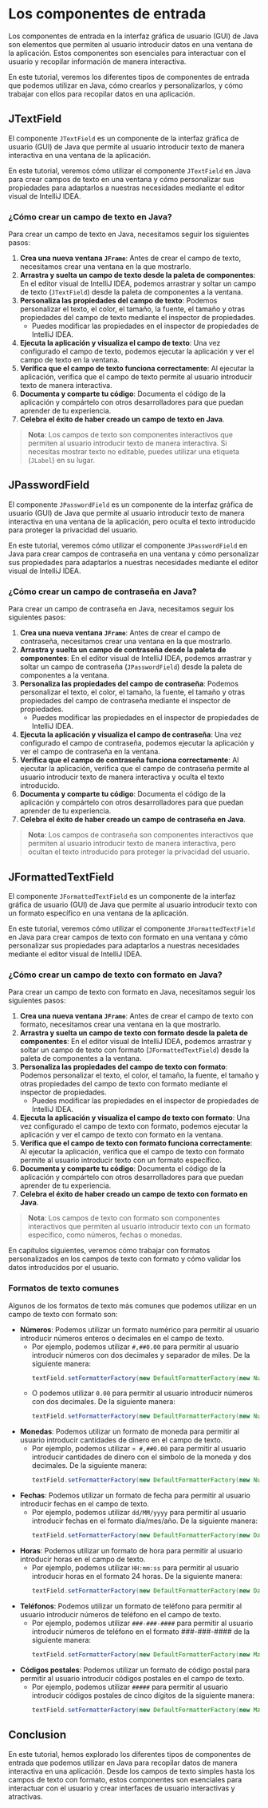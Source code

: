 # Los componentes de entrada

Los componentes de entrada en la interfaz gráfica de usuario (GUI) de Java son elementos que permiten al usuario
introducir datos en una ventana de la aplicación. Estos componentes son esenciales para interactuar con el usuario y
recopilar información de manera interactiva.

En este tutorial, veremos los diferentes tipos de componentes de entrada que podemos utilizar en Java, cómo crearlos y
personalizarlos, y cómo trabajar con ellos para recopilar datos en una aplicación.

## JTextField

El componente `JTextField` es un componente de la interfaz gráfica de usuario (GUI) de Java que permite al usuario
introducir texto de manera interactiva en una ventana de la aplicación.

En este tutorial, veremos cómo utilizar el componente `JTextField` en Java para crear campos de texto en una ventana y
cómo personalizar sus propiedades para adaptarlos a nuestras necesidades mediante el editor visual de IntelliJ IDEA.

### ¿Cómo crear un campo de texto en Java?

Para crear un campo de texto en Java, necesitamos seguir los siguientes pasos:

1. **Crea una nueva ventana `JFrame`**: Antes de crear el campo de texto, necesitamos crear una ventana en la que
   mostrarlo.
2. **Arrastra y suelta un campo de texto desde la paleta de componentes**: En el editor visual de IntelliJ IDEA, podemos
   arrastrar y soltar un campo de texto (`JTextField`) desde la paleta de componentes a la ventana.
3. **Personaliza las propiedades del campo de texto**: Podemos personalizar el texto, el color, el tamaño, la fuente, el
   tamaño y otras propiedades del campo de texto mediante el inspector de propiedades.
    - Puedes modificar las propiedades en el inspector de propiedades de IntelliJ IDEA.
4. **Ejecuta la aplicación y visualiza el campo de texto**: Una vez configurado el campo de texto, podemos ejecutar la
   aplicación y ver el campo de texto en la ventana.
5. **Verífica que el campo de texto funciona correctamente**: Al ejecutar la aplicación, verifica que el campo de texto
   permite al usuario introducir texto de manera interactiva.
6. **Documenta y comparte tu código**: Documenta el código de la aplicación y compártelo con otros desarrolladores para
   que puedan aprender de tu experiencia.
7. **Celebra el éxito de haber creado un campo de texto en Java**.

> **Nota**: Los campos de texto son componentes interactivos que permiten al usuario introducir texto de manera
> interactiva. Si necesitas mostrar texto no editable, puedes utilizar una etiqueta (`JLabel`) en su lugar.

## JPasswordField

El componente `JPasswordField` es un componente de la interfaz gráfica de usuario (GUI) de Java que permite al usuario
introducir texto de manera interactiva en una ventana de la aplicación, pero oculta el texto introducido para proteger
la privacidad del usuario.

En este tutorial, veremos cómo utilizar el componente `JPasswordField` en Java para crear campos de contraseña en una
ventana y cómo personalizar sus propiedades para adaptarlos a nuestras necesidades mediante el editor visual de IntelliJ
IDEA.

### ¿Cómo crear un campo de contraseña en Java?

Para crear un campo de contraseña en Java, necesitamos seguir los siguientes pasos:

1. **Crea una nueva ventana `JFrame`**: Antes de crear el campo de contraseña, necesitamos crear una ventana en la que
   mostrarlo.
2. **Arrastra y suelta un campo de contraseña desde la paleta de componentes**: En el editor visual de IntelliJ IDEA,
   podemos arrastrar y soltar un campo de contraseña (`JPasswordField`) desde la paleta de componentes a la ventana.
3. **Personaliza las propiedades del campo de contraseña**: Podemos personalizar el texto, el color, el tamaño, la
   fuente,
   el tamaño y otras propiedades del campo de contraseña mediante el inspector de propiedades.
    - Puedes modificar las propiedades en el inspector de propiedades de IntelliJ IDEA.
4. **Ejecuta la aplicación y visualiza el campo de contraseña**: Una vez configurado el campo de contraseña, podemos
   ejecutar la aplicación y ver el campo de contraseña en la ventana.
5. **Verífica que el campo de contraseña funciona correctamente**: Al ejecutar la aplicación, verifica que el campo de
   contraseña permite al usuario introducir texto de manera interactiva y oculta el texto introducido.
6. **Documenta y comparte tu código**: Documenta el código de la aplicación y compártelo con otros desarrolladores para
   que puedan aprender de tu experiencia.
7. **Celebra el éxito de haber creado un campo de contraseña en Java**.

> **Nota**: Los campos de contraseña son componentes interactivos que permiten al usuario introducir texto de manera
> interactiva, pero ocultan el texto introducido para proteger la privacidad del usuario.

## JFormattedTextField

El componente `JFormattedTextField` es un componente de la interfaz gráfica de usuario (GUI) de Java que permite al
usuario introducir texto con un formato específico en una ventana de la aplicación.

En este tutorial, veremos cómo utilizar el componente `JFormattedTextField` en Java para crear campos de texto con
formato en una ventana y cómo personalizar sus propiedades para adaptarlos a nuestras necesidades mediante el editor
visual de IntelliJ IDEA.

### ¿Cómo crear un campo de texto con formato en Java?

Para crear un campo de texto con formato en Java, necesitamos seguir los siguientes pasos:

1. **Crea una nueva ventana `JFrame`**: Antes de crear el campo de texto con formato, necesitamos crear una ventana en
   la que mostrarlo.
2. **Arrastra y suelta un campo de texto con formato desde la paleta de componentes**: En el editor visual de IntelliJ
   IDEA, podemos arrastrar y soltar un campo de texto con formato (`JFormattedTextField`) desde la paleta de componentes
   a la ventana.
3. **Personaliza las propiedades del campo de texto con formato**: Podemos personalizar el texto, el color, el tamaño,
   la fuente, el tamaño y otras propiedades del campo de texto con formato mediante el inspector de propiedades.
    - Puedes modificar las propiedades en el inspector de propiedades de IntelliJ IDEA.
4. **Ejecuta la aplicación y visualiza el campo de texto con formato**: Una vez configurado el campo de texto con
   formato, podemos ejecutar la aplicación y ver el campo de texto con formato en la ventana.
5. **Verífica que el campo de texto con formato funciona correctamente**: Al ejecutar la aplicación, verifica que el
   campo de texto con formato permite al usuario introducir texto con un formato específico.
6. **Documenta y comparte tu código**: Documenta el código de la aplicación y compártelo con otros desarrolladores para
   que puedan aprender de tu experiencia.
7. **Celebra el éxito de haber creado un campo de texto con formato en Java**.

> **Nota**: Los campos de texto con formato son componentes interactivos que permiten al usuario introducir texto con un
> formato específico, como números, fechas o monedas.

En capítulos siguientes, veremos cómo trabajar con formatos personalizados en los campos de texto con formato y cómo
validar los datos introducidos por el usuario.

### Formatos de texto comunes

Algunos de los formatos de texto más comunes que podemos utilizar en un campo de texto con formato son:

- **Números**: Podemos utilizar un formato numérico para permitir al usuario introducir números enteros o decimales en
  el campo de texto.
  - Por ejemplo, podemos utilizar `#,##0.00` para permitir al usuario introducir números con dos decimales y separador
    de miles. De la siguiente manera:
    ```java
    textField.setFormatterFactory(new DefaultFormatterFactory(new NumberFormatter(new DecimalFormat("#,##0.00"))));
    ```
  - O podemos utilizar `0.00` para permitir al usuario introducir números con dos decimales. De la siguiente manera:
    ```java
    textField.setFormatterFactory(new DefaultFormatterFactory(new NumberFormatter(new DecimalFormat("0.00"))));
    ```
- **Monedas**: Podemos utilizar un formato de moneda para permitir al usuario introducir cantidades de dinero en el
  campo de texto.
  - Por ejemplo, podemos utilizar `¤ #,##0.00` para permitir al usuario introducir cantidades de dinero con el símbolo
    de la moneda y dos decimales. De la siguiente manera:
    ```java
    textField.setFormatterFactory(new DefaultFormatterFactory(new NumberFormatter(new DecimalFormat("¤ #,##0.00"))));
    ```
- **Fechas**: Podemos utilizar un formato de fecha para permitir al usuario introducir fechas en el campo de texto.
  - Por ejemplo, podemos utilizar `dd/MM/yyyy` para permitir al usuario introducir fechas en el formato día/mes/año. De
    la siguiente manera:
    ```java
    textField.setFormatterFactory(new DefaultFormatterFactory(new DateFormatter(new SimpleDateFormat("dd/MM/yyyy"))));
    ```
- **Horas**: Podemos utilizar un formato de hora para permitir al usuario introducir horas en el campo de texto.
  - Por ejemplo, podemos utilizar `HH:mm:ss` para permitir al usuario introducir horas en el formato 24 horas. De la
    siguiente manera:
    ```java
    textField.setFormatterFactory(new DefaultFormatterFactory(new DateFormatter(new SimpleDateFormat("HH:mm:ss"))));
    ```
- **Teléfonos**: Podemos utilizar un formato de teléfono para permitir al usuario introducir números de teléfono en el
  campo de texto.
  - Por ejemplo, podemos utilizar `###-###-####` para permitir al usuario introducir números de teléfono en el formato
    ###-###-#### de la siguiente manera:
    ```java
    textField.setFormatterFactory(new DefaultFormatterFactory(new MaskFormatter("###-###-####")));
    ```
- **Códigos postales**: Podemos utilizar un formato de código postal para permitir al usuario introducir códigos postales
  en el campo de texto.
  - Por ejemplo, podemos utilizar `#####` para permitir al usuario introducir códigos postales de cinco dígitos de la
    siguiente manera:
    ```java
    textField.setFormatterFactory(new DefaultFormatterFactory(new MaskFormatter("#####")));
    ```

## Conclusion

En este tutorial, hemos explorado los diferentes tipos de componentes de entrada que podemos utilizar en Java para
recopilar datos de manera interactiva en una aplicación. Desde los campos de texto simples hasta los campos de texto con
formato, estos componentes son esenciales para interactuar con el usuario y crear interfaces de usuario interactivas y
atractivas.